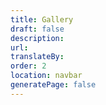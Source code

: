 ```yaml
---
title: Gallery
draft: false
description: 
url: 
translateBy: 
order: 2
location: navbar
generatePage: false
---
```

